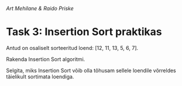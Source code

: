 *Art Mehilane & Raido Priske*
# Task 3: Insertion Sort praktikas

Antud on osaliselt sorteeritud loend: [12, 11, 13, 5, 6, 7]. 

Rakenda Insertion Sort algoritmi. 

Selgita, miks Insertion Sort võib olla tõhusam sellele loendile võrreldes täielikult sortimata loendiga.


